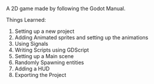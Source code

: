 A 2D game made by following the Godot Manual.

Things Learned:
1. Setting up a new project
2. Adding Animated sprites and setting up the animations
3. Using Signals
4. Writing Scripts using GDScript
5. Setting up a Main scene
6. Randomly Spawning entities
7. Adding a HUD
8. Exporting the Project
